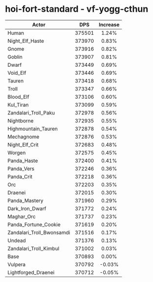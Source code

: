 # hoi-fort-standard - vf-yogg-cthun
| Actor | DPS | Increase |
|---|:---:|:---:|
|Human|375501|1.24%|
|Night_Elf_Haste|373970|0.83%|
|Gnome|373916|0.82%|
|Goblin|373907|0.81%|
|Dwarf|373449|0.69%|
|Void_Elf|373446|0.69%|
|Tauren|373418|0.68%|
|Troll|373347|0.66%|
|Blood_Elf|373106|0.60%|
|Kul_Tiran|373099|0.59%|
|Zandalari_Troll_Paku|372978|0.56%|
|Nightborne|372935|0.55%|
|Highmountain_Tauren|372878|0.54%|
|Mechagnome|372876|0.53%|
|Night_Elf_Crit|372683|0.48%|
|Worgen|372575|0.45%|
|Panda_Haste|372400|0.41%|
|Panda_Vers|372246|0.36%|
|Panda_Crit|372218|0.36%|
|Orc|372203|0.35%|
|Draenei|372015|0.30%|
|Panda_Mastery|371960|0.29%|
|Dark_Iron_Dwarf|371772|0.24%|
|Maghar_Orc|371737|0.23%|
|Panda_Fortune_Cookie|371619|0.20%|
|Zandalari_Troll_Bwonsamdi|371516|0.17%|
|Undead|371376|0.13%|
|Zandalari_Troll_Kimbul|371002|0.03%|
|Base|370893|0.00%|
|Vulpera|370792|-0.03%|
|Lightforged_Draenei|370712|-0.05%|
